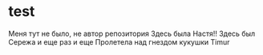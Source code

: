 # test
Меня тут не было, не автор репoзитория
Здесь была Настя!!
Здесь был Сережа и еще раз и еще
Пролетела над гнездом кукушки
Timur
